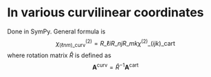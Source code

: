 # In various curvilinear coordinates

Done in SymPy. General formula is
$$\chi^{(2)}_{(\ell n m)\_{\text{curv}}}= R\_{\ell i} R\_{n j} R\_{m k} \chi^{(2)}\_{(ijk)\_{\text{cart}}}$$
where rotation matrix $\hat{R}$ is defined as
$$\mathbf{A}^{\text{curv}} = \hat{R}^{-1} \mathbf{A}^{\text{cart}}$$

